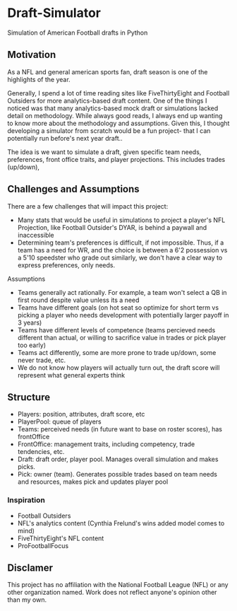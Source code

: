 # Draft-Simulator
Simulation of American Football drafts in Python

## Motivation

As a NFL and general american sports fan, draft season is one of the highlights of the year.

Generally, I spend a lot of time reading sites like FiveThirtyEight and Football Outsiders for more analytics-based draft content.
One of the things I noticed was that many analytics-based mock draft or simulations lacked detail on methodology. 
While always good reads, I always end up wanting to know more about the methodology and assumptions.
Given this, I thought developing a simulator from scratch would be a fun project- that I can potentially run before's next year draft..

The idea is we want to simulate a draft, given specific team needs, preferences, front office traits, and player projections. 
This includes trades (up/down), 


## Challenges and Assumptions

There are a few challenges that will impact this project:

- Many stats that would be useful in simulations to project a player's NFL Projection, like Football Outsider's DYAR, is behind a paywall and inaccessible
- Determining team's preferences is difficult, if not impossible. Thus, if a team has a need for WR, and the choice is between a 6'2 possession vs a 5'10 speedster who grade out similarly, we don't have a clear way to express preferences, only needs.

Assumptions

- Teams generally act rationally. For example, a team won't select a QB in first round despite value unless its a need 
- Teams have different goals (on hot seat so optimize for short term vs picking a player who needs development with potentially larger payoff in 3 years) 
- Teams have different levels of competence (teams percieved needs different than actual, or willing to sacrifice value in trades or pick player too early)
- Teams act differently, some are more prone to trade up/down, some never trade, etc.
- We do not know how players will actually turn out, the draft score will represent what general experts think


## Structure

- Players: position, attributes, draft score, etc
- PlayerPool: queue of players
- Teams: perceived needs (in future want to base on roster scores), has frontOffice
- FrontOffice: management traits, including competency, trade tendencies, etc.
- Draft: draft order, player pool. Manages overall simulation and makes picks. 
- Pick: owner (team). Generates possible trades based on team needs and resources, makes pick and updates player pool

### Inspiration

- Football Outsiders
- NFL's analytics content (Cynthia Frelund's wins added model comes to mind)
- FiveThirtyEight's NFL content
- ProFootballFocus



## Disclamer

This project has no affiliation with the National Football League (NFL) or any other organization named. 
Work does not reflect anyone's opinion other than my own.
